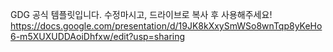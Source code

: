 GDG 공식 템플릿입니다. 수정마시고, 드라이브로 복사 후 사용해주세요!  
https://docs.google.com/presentation/d/19JK8kXxySmWSo8wnTqp8yKeHo6-m5XUXUDDAoiDhfxw/edit?usp=sharing
